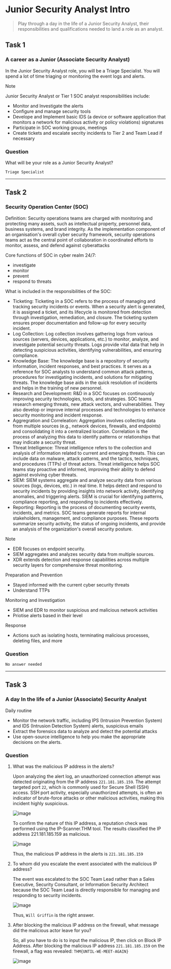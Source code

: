 # Junior Security Analyst Intro
> Play through a day in the life of a Junior Security Analyst, their responsibilities and qualifications needed to land a role as an analyst.
> 
## Task 1
### A career as a Junior (Associate Security Analyst)
In the Junior Security Analyst role, you will be a Triage Specialist. You will spend a lot of time triaging or monitoring the event logs and alerts.
> [!NOTE]  
> Junior Security Analyst or Tier 1 SOC analyst responsibilities include:
>  - Monitor and Investigate the alerts
>  - Configure and manage security tools
>  - Develope and Implement basic IDS (a device or software application that monitors a network for malicious activity or policy violations) signatures
>  - Participate in SOC working groups, meetings
>  - Create tickets and escalate secrity incidents to Tier 2 and Team Lead if necessary
### Question
What will be your role as a Junior Security Analyst?

`Triage Specialist`

----

## Task 2
### Security Operation Center (SOC)
Definition: Security operations teams are charged with monitoring and protecting many assets, such as intellectual property, personnel data, business systems, and brand integrity. 
As the implementation component of an organisation's overall cyber security framework, security operations teams act as the central point of collaboration in coordinated efforts to monitor, assess, and defend against cyberattacks

Core functions of SOC in cyber realm 24/7:
- investigate
- monitor
- prevent
- respond to threats

What is included in the responsibilities of the SOC:
- Ticketing: Ticketing in a SOC refers to the process of managing and tracking security incidents or events. When a security alert is generated, it is assigned a ticket, and its lifecycle is monitored from detection through investigation, remediation, and closure. The ticketing system ensures proper documentation and follow-up for every security incident.
- Log Collection: Log collection involves gathering logs from various sources (servers, devices, applications, etc.) to monitor, analyze, and investigate potential security threats. Logs provide vital data that help in detecting suspicious activities, identifying vulnerabilities, and ensuring compliance.
- Knowledge Base: The knowledge base is a repository of security information, incident responses, and best practices. It serves as a reference for SOC analysts to understand common attack patterns, procedures for investigating incidents, and solutions for mitigating threats. The knowledge base aids in the quick resolution of incidents and helps in the training of new personnel.
- Research and Development: R&D in a SOC focuses on continuously improving security technologies, tools, and strategies. SOC teams research emerging threats, new attack vectors, and vulnerabilities. They also develop or improve internal processes and technologies to enhance security monitoring and incident response.
- Aggregration and Correleation: Aggregation involves collecting data from multiple sources (e.g., network devices, firewalls, and endpoints) and consolidating it into a centralized location. Correlation is the process of analyzing this data to identify patterns or relationships that may indicate a security threat. 
- Threat Intelligence: Threat intelligence refers to the collection and analysis of information related to current and emerging threats. This can include data on malware, attack patterns, and the tactics, techniques, and procedures (TTPs) of threat actors. Threat intelligence helps SOC teams stay proactive and informed, improving their ability to defend against evolving cyber threats.
- SIEM: SIEM systems aggregate and analyze security data from various sources (logs, devices, etc.) in real time. It helps detect and respond to security incidents by providing insights into network activity, identifying anomalies, and triggering alerts. SIEM is crucial for identifying patterns, compliance reporting, and responding to incidents effectively.
- Reporting: Reporting is the process of documenting security events, incidents, and metrics. SOC teams generate reports for internal stakeholders, management, and compliance purposes. These reports summarize security activity, the status of ongoing incidents, and provide an analysis of the organization's overall security posture.

> [!NOTE]  
> - EDR focuses on endpoint security.
> - SIEM aggregates and analyzes security data from multiple sources.
> - XDR extends detection and response capabilities across multiple security layers for comprehensive threat monitoring.

Preparation and Prevention 
- Stayed informed with the current cyber security threats
- Understand TTPs

Monitoring and Investigation
- SIEM and EDR to monitor suspicious and malicious network activities
- Priotise alerts based in their level

Response
- Actions such as isolating hosts, terminating malicious processes, deleting files, and more
### Question
`No answer needed`

----

## Task 3
### A day In the life of a Junior (Associate) Security Analyst
Daily routine
- Monitor the network traffic, including IPS (Intrusion Prevention System) and IDS (Intrusion Detection System) alerts, suspicious emails
- Extract the forensics data to analyze and detect the potential attacks
- Use open-source intelligence to help you make the appropriate decisions on the alerts.
### Question
1. What was the malicious IP address in the alerts?

   Upon analyzing the alert log, an unauthorized connection attempt was detected originating from the IP address `221.181.185.159`. The attempt targeted port `22`, which is commonly used for Secure Shell (SSH) access.
   SSH port activity, especially unauthorized attempts, is often an indicator of brute-force attacks or other malicious activities, making this incident highly suspicious.

   ![image](https://github.com/user-attachments/assets/11615086-d377-4b15-a915-fa97f16e1bd6)

   To confirm the nature of this IP address, a reputation check was performed using the IP-Scanner.THM tool. The results classified the IP address 221.181.185.159 as malicious. 

   ![image](https://github.com/user-attachments/assets/d33236e1-6dd1-4399-9c48-f53031a3659b)

   Thus, the malicious IP address in the alerts is `221.181.185.159`

2. To whom did you escalate the event associated with the malicious IP address?

   The event was escalated to the SOC Team Lead rather than a Sales Executive, Security Consultant, or Information Security Architect because the SOC Team Lead is directly responsible for managing and responding to security incidents.
   
   ![image](https://github.com/user-attachments/assets/0167a92c-1596-43e7-a72d-e1b87c68ca38)

   Thus, `Will Griffin` is the right answer. 

3. After blocking the malicious IP address on the firewall, what message did the malicious actor leave for you?

   So, all you have to do is to input the malicious IP, then click on Block IP Address. After blocking the malicious IP address `221.181.185.159` on the firewall, a flag was revealed:  `THM{UNTIL-WE-MEET-AGAIN}`

   ![image](https://github.com/user-attachments/assets/7199dbee-807d-4cb0-b57b-c26480d0d1e8)






   



